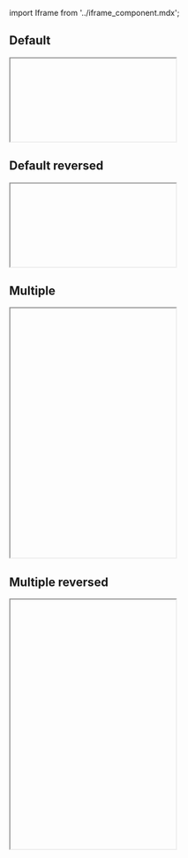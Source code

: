 import Iframe from '../iframe_component.mdx';

## Default

<Iframe id='components-timeline--default'height="150" > </Iframe>

## Default reversed

<Iframe id='components-timeline--default-reversed' height="150"> </Iframe>

## Multiple

<Iframe id='components-timeline--multiple' height="450"> </Iframe>

## Multiple reversed

<Iframe id='components-timeline--multiple-reversed' height="450"> </Iframe>